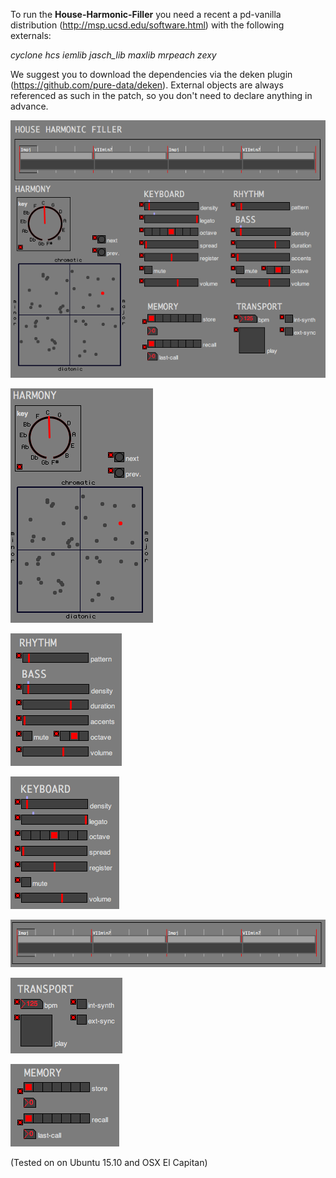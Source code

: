 To run the **House-Harmonic-Filler** you need a recent a pd-vanilla distribution (http://msp.ucsd.edu/software.html) with the following externals:

*cyclone hcs iemlib jasch_lib maxlib mrpeach zexy*

We suggest you to download the dependencies via the deken plugin (https://github.com/pure-data/deken). External objects are always referenced as such in the patch, so you don't need to declare anything in advance.

!["The graphic interface"](/doc/img-hhf.png?raw=true)

!["The graphic interface"](/doc/img-harmony.png?raw=true)

!["The graphic interface"](/doc/img-bass.png?raw=true)

!["The graphic interface"](/doc/img-chords.png?raw=true)

!["The graphic interface"](/doc/img-loop.png?raw=true)

!["The graphic interface"](/doc/img-transport.png?raw=true)

!["The graphic interface"](/doc/img-memory.png?raw=true)


(Tested on on Ubuntu 15.10 and OSX El Capitan)
